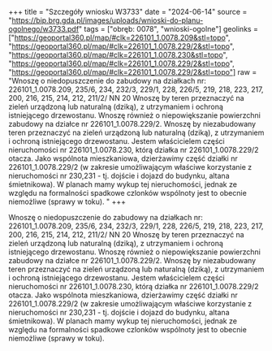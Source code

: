 +++
title = "Szczegóły wniosku W3733"
date = "2024-06-14"
source = "https://bip.brg.gda.pl/images/uploads/wnioski-do-planu-ogolnego/w3733.pdf"
tags = ["obręb: 0078", "wnioski-ogolne"]
geolinks = ["https://geoportal360.pl/map/#clk=226101_1.0078.209&stl=topo", "https://geoportal360.pl/map/#clk=226101_1.0078.229/2&stl=topo", "https://geoportal360.pl/map/#clk=226101_1.0078.230&stl=topo", "https://geoportal360.pl/map/#clk=226101_1.0078.229/2&stl=topo", "https://geoportal360.pl/map/#clk=226101_1.0078.229/2&stl=topo"]
raw = "Wnoszę o niedopuszczenie do zabudowy na działkach nr: 226101_1.0078.209, 235/6, 234, 232/3, 229/1, 228, 226/5, 219, 218, 223, 217, 200, 216, 215, 214, 212, 211/2/ NN 20 Wnoszę by teren przeznaczyć na zieleń urządzoną lub naturalną (dziką), z utrzymaniem i  ochroną istniejącego drzewostanu. Wnoszę również o niepowiększanie powierzchni zabudowy na działce nr 226101_1.0078.229/2. Wnoszę by niezabudowany teren przeznaczyć na zieleń urządzoną lub naturalną (dziką), z utrzymaniem i ochroną istniejącego drzewostanu. Jestem właścicielem części nieruchomości nr 226101_1.0078.230, którą działka nr 226101_1.0078.229/2 otacza. Jako wspólnota mieszkaniowa, dzierżawimy część działki nr 226101_1.0078.229/2 (w zakresie umożliwającym właściwe korzystanie z nieruchomości nr 230,231 - tj. dojście i dojazd do budynku, altana śmietnikowa). W planach mamy wykup tej nieruchomości, jednak ze względu na formalności spadkowe czlonków wspólnoty jest to obecnie niemożliwe (sprawy w toku). "
+++

Wnoszę o niedopuszczenie do zabudowy na działkach nr: 226101_1.0078.209,
235/6, 234, 232/3, 229/1, 228, 226/5, 219, 218, 223, 217, 200, 216, 215, 214, 212, 211/2/
NN 20
Wnoszę by teren przeznaczyć na zieleń urządzoną lub naturalną (dziką), z utrzymaniem i 
ochroną istniejącego drzewostanu. Wnoszę również o niepowiększanie powierzchni zabudowy
na działce nr 226101_1.0078.229/2. Wnoszę by niezabudowany teren przeznaczyć na zieleń
urządzoną lub naturalną (dziką), z utrzymaniem i ochroną istniejącego drzewostanu. Jestem
właścicielem części nieruchomości nr 226101_1.0078.230, którą działka nr
226101_1.0078.229/2 otacza. Jako wspólnota mieszkaniowa, dzierżawimy część działki nr
226101_1.0078.229/2 (w zakresie umożliwającym właściwe korzystanie z nieruchomości nr
230,231 - tj. dojście i dojazd do budynku, altana śmietnikowa). W planach mamy wykup tej
nieruchomości, jednak ze względu na formalności spadkowe czlonków wspólnoty jest to obecnie
niemożliwe (sprawy w toku).



